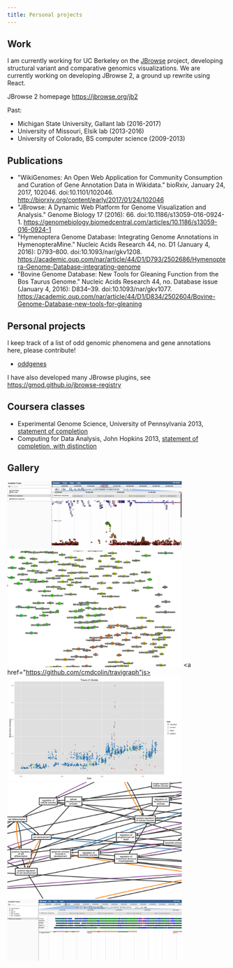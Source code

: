 ```yaml
---
title: Personal projects
---
```


## Work

I am currently working for UC Berkeley on the <a href="https://jbrowse.org">JBrowse</a> project, developing structural variant and comparative genomics visualizations. We are currently working on developing JBrowse 2, a ground up rewrite using React.

JBrowse 2 homepage <a href="https://jbrowse.org/jb2">https://jbrowse.org/jb2</a>

Past:

- Michigan State University, Gallant lab (2016-2017)
- University of Missouri, Elsik lab (2013-2016)
- University of Colorado, BS computer science (2009-2013)

## Publications

- "WikiGenomes: An Open Web Application for Community Consumption and Curation of Gene Annotation Data in Wikidata." bioRxiv, January 24, 2017, 102046. doi:10.1101/102046. <http://biorxiv.org/content/early/2017/01/24/102046>
- "JBrowse: A Dynamic Web Platform for Genome Visualization and Analysis." Genome Biology 17 (2016): 66. doi:10.1186/s13059-016-0924-1. <https://genomebiology.biomedcentral.com/articles/10.1186/s13059-016-0924-1>
- "Hymenoptera Genome Database: Integrating Genome Annotations in HymenopteraMine." Nucleic Acids Research 44, no. D1 (January 4, 2016): D793–800. doi:10.1093/nar/gkv1208. <https://academic.oup.com/nar/article/44/D1/D793/2502686/Hymenoptera-Genome-Database-integrating-genome>
- "Bovine Genome Database: New Tools for Gleaning Function from the Bos Taurus Genome." Nucleic Acids Research 44, no. Database issue (January 4, 2016): D834–39. doi:10.1093/nar/gkv1077. <https://academic.oup.com/nar/article/44/D1/D834/2502604/Bovine-Genome-Database-new-tools-for-gleaning>

## Personal projects

I keep track of a list of odd genomic phenomena and gene annotations here, please contribute!

- [oddgenes](https://github.com/cmdcolin/oddgenes)

I have also developed many JBrowse plugins, see <https://gmod.github.io/jbrowse-registry>

## Coursera classes

- Experimental Genome Science, University of Pennsylvania 2013, [statement of completion](genomesci.pdf)
- Computing for Data Analysis, John Hopkins 2013, [statement of completion, with distinction](compdata.pdf)

## Gallery

<a href="https://github.com/elsiklab/gwasviewer"><img src="/static/gwasviewer.png" width=400 /></a>
<a href="https://github.com/cmdcolin/tumblrgraph2"><img src="/static/tumblrgraph.png" width=400 /></a>
<a href="https://github.com/cmdcolin/travigraph"js><img src="/static/travigraph.png" width=400 /></a>
<a href="https://github.com/elsiklab/ontograph"><img src="/static/ontograph.png" width=400 /></a>
<a href="https://github.com/cmdcolin/mafviewer"><img src="/static/mafviewer.png" width=400 /></a>
